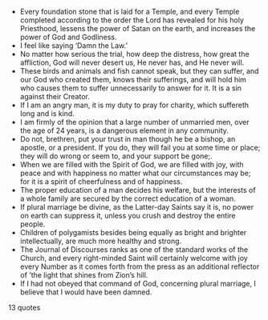  - Every foundation stone that is laid for a Temple, and every Temple completed according to the order the Lord has revealed for his holy Priesthood, lessens the power of Satan on the earth, and increases the power of God and Godliness.
 - I feel like saying ‘Damn the Law.’
 - No matter how serious the trial, how deep the distress, how great the affliction, God will never desert us, He never has, and He never will.
 - These birds and animals and fish cannot speak, but they can suffer, and our God who created them, knows their sufferings, and will hold him who causes them to suffer unnecessarily to answer for it. It is a sin against their Creator.
 - If I am an angry man, it is my duty to pray for charity, which suffereth long and is kind.
 - I am firmly of the opinion that a large number of unmarried men, over the age of 24 years, is a dangerous element in any community.
 - Do not, brethren, put your trust in man though he be a bishop, an apostle, or a president. If you do, they will fail you at some time or place; they will do wrong or seem to, and your support be gone;.
 - When we are filled with the Spirit of God, we are filled with joy, with peace and with happiness no matter what our circumstances may be; for it is a spirit of cheerfulness and of happiness.
 - The proper education of a man decides his welfare, but the interests of a whole family are secured by the correct education of a woman.
 - If plural marriage be divine, as the Latter-day Saints say it is, no power on earth can suppress it, unless you crush and destroy the entire people.
 - Children of polygamists besides being equally as bright and brighter intellectually, are much more healthy and strong.
 - The Journal of Discourses ranks as one of the standard works of the Church, and every right-minded Saint will certainly welcome with joy every Number as it comes forth from the press as an additional reflector of ’the light that shines from Zion’s hill.
 - If I had not obeyed that command of God, concerning plural marriage, I believe that I would have been damned.

13 quotes
